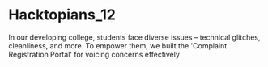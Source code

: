 # Hacktopians_12
In our developing college, students face diverse issues – technical glitches, cleanliness, and more. To empower them, we built the 'Complaint Registration Portal' for voicing concerns effectively
